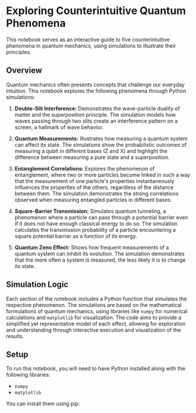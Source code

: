 # Exploring Counterintuitive Quantum Phenomena

This notebook serves as an interactive guide to five counterintuitive phenomena in quantum mechanics, using simulations to illustrate their principles.

## Overview

Quantum mechanics often presents concepts that challenge our everyday intuition. This notebook explores the following phenomena through Python simulations:

1.  **Double-Slit Interference:** Demonstrates the wave-particle duality of matter and the superposition principle. The simulation models how waves passing through two slits create an interference pattern on a screen, a hallmark of wave behavior.

2.  **Quantum Measurements:** Illustrates how measuring a quantum system can affect its state. The simulations show the probabilistic outcomes of measuring a qubit in different bases (Z and X) and highlight the difference between measuring a pure state and a superposition.

3.  **Entanglement Correlations:** Explores the phenomenon of entanglement, where two or more particles become linked in such a way that the measurement of one particle's properties instantaneously influences the properties of the others, regardless of the distance between them. The simulation demonstrates the strong correlations observed when measuring entangled particles in different bases.

4.  **Square-Barrier Transmission:** Simulates quantum tunneling, a phenomenon where a particle can pass through a potential barrier even if it does not have enough classical energy to do so. The simulation calculates the transmission probability of a particle encountering a square potential barrier as a function of its energy.

5.  **Quantum Zeno Effect:** Shows how frequent measurements of a quantum system can inhibit its evolution. The simulation demonstrates that the more often a system is measured, the less likely it is to change its state.

## Simulation Logic

Each section of the notebook includes a Python function that simulates the respective phenomenon. The simulations are based on the mathematical formulations of quantum mechanics, using libraries like `numpy` for numerical calculations and `matplotlib` for visualization. The code aims to provide a simplified yet representative model of each effect, allowing for exploration and understanding through interactive execution and visualization of the results.

## Setup

To run this notebook, you will need to have Python installed along with the following libraries:

-   `numpy`
-   `matplotlib`

You can install them using pip:
